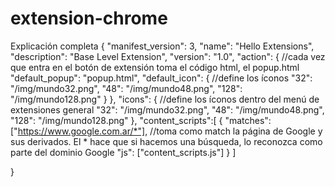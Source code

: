 # extension-chrome
 
 Explicación completa
{
  "manifest_version": 3,
  "name": "Hello Extensions",
  "description": "Base Level Extension",
  "version": "1.0",
  "action": { //cada vez que entra en el botón de extensión toma el código html, el popup.html
    "default_popup": "popup.html",
    "default_icon": { //define los íconos 
      "32": "/img/mundo32.png",
      "48": "/img/mundo48.png",
      "128": "/img/mundo128.png"
    }
  },
  "icons": { //define los íconos dentro del menú de extensiones general
    "32": "/img/mundo32.png",
    "48": "/img/mundo48.png",
    "128": "/img/mundo128.png"
  },
  "content_scripts":[
    {
      "matches": ["https://www.google.com.ar/*"], //toma como match la página de Google y sus derivados. El * hace que si hacemos una búsqueda, lo reconozca como parte del dominio Google
      "js": ["content_scripts.js"]
    }
  ]
  
}